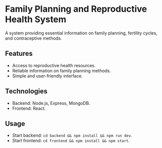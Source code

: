 # Family Planning and Reproductive Health System

A system providing essential information on family planning, fertility cycles, and contraceptive methods.

## Features
- Access to reproductive health resources.
- Reliable information on family planning methods.
- Simple and user-friendly interface.

## Technologies
- Backend: Node.js, Express, MongoDB.
- Frontend: React.

## Usage
- Start backend: `cd backend && npm install && npm run dev`.
- Start frontend: `cd frontend && npm install && npm start`.
